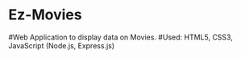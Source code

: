 # Ez-Movies
#Web Application to display data on Movies.
#Used: HTML5, CSS3, JavaScript (Node.js, Express.js)
